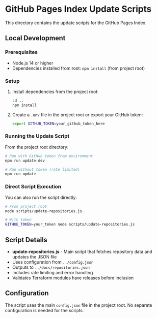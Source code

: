 # GitHub Pages Index Update Scripts

This directory contains the update scripts for the GitHub Pages Index.

## Local Development

### Prerequisites

- Node.js 14 or higher
- Dependencies installed from root: `npm install` (from project root)

### Setup

1. Install dependencies from the project root:

   ```bash
   cd ..
   npm install
   ```

2. Create a `.env` file in the project root or export your GitHub token:

   ```bash
   export GITHUB_TOKEN=your_github_token_here
   ```

### Running the Update Script

From the project root directory:

```bash
# Run with GitHub token from environment
npm run update:dev

# Run without token (rate limited)
npm run update
```

### Direct Script Execution

You can also run the script directly:

```bash
# From project root
node scripts/update-repositories.js

# With token
GITHUB_TOKEN=your_token node scripts/update-repositories.js
```

## Script Details

- **update-repositories.js** - Main script that fetches repository data and updates the JSON file
- Uses configuration from `../config.json`
- Outputs to `../docs/repositories.json`
- Includes rate limiting and error handling
- Validates Terraform modules have releases before inclusion

## Configuration

The script uses the main `config.json` file in the project root. No separate configuration is needed for the scripts.
